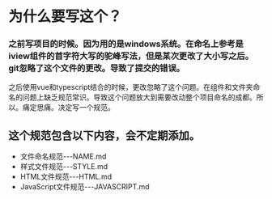 # 为什么要写这个？

### 之前写项目的时候。因为用的是windows系统。在命名上参考是iview组件的首字符大写的驼峰写法，但是某次更改了大小写之后。git忽略了这个文件的更改。导致了提交的错误。
之后使用vue和typescript结合的时候，更改忽略了这个问题。在组件和文件夹命名的问题上缺乏规范常识。导致这个问题放大到需要改动整个项目命名的成都。所以。痛定思痛。决定写一个规范。

## 这个规范包含以下内容，会不定期添加。

- 文件命名规范---NAME.md
- 样式文件规范---STYLE.md
- HTML文件规范---HTML.md
- JavaScript文件规范---JAVASCRIPT.md